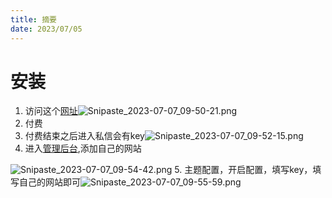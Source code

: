 ```yaml
---
title: 摘要
date: 2023/07/05
---
```

# 安装
1. 访问这个[网址](https://afdian.net/item/f18c2e08db4411eda2f25254001e7c00)![Snipaste_2023-07-07_09-50-21.png](https://shyblog.oss-cn-beijing.aliyuncs.com/img/Snipaste_2023-07-07_09-50-21.png)
2. 付费
3. 付费结束之后进入私信会有key![Snipaste_2023-07-07_09-52-15.png](https://shyblog.oss-cn-beijing.aliyuncs.com/img/Snipaste_2023-07-07_09-52-15.png)
4. 进入[管理后台](https://summary.zhheo.com/),添加自己的网站

![Snipaste_2023-07-07_09-54-42.png](https://shyblog.oss-cn-beijing.aliyuncs.com/img/Snipaste_2023-07-07_09-54-42.png)
5. 主题配置，开启配置，填写key，填写自己的网站即可![Snipaste_2023-07-07_09-55-59.png](https://shyblog.oss-cn-beijing.aliyuncs.com/img/Snipaste_2023-07-07_09-55-59.png)

